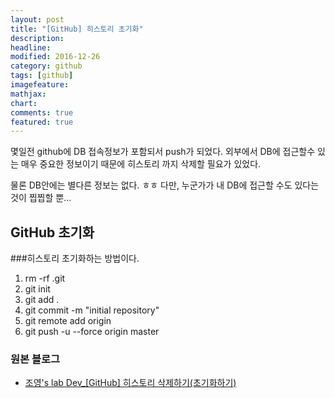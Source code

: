 ```yaml
---
layout: post
title: "[GitHub] 히스토리 초기화"
description: 
headline: 
modified: 2016-12-26
category: github
tags: [github]
imagefeature: 
mathjax: 
chart: 
comments: true
featured: true
---
```

몇일전 github에 DB 접속정보가 포함되서 push가 되었다. 외부에서 DB에 접근할수 있는 매우 중요한 정보이기 때문에 히스토리 까지 삭제할 필요가 있었다. 
 
물론 DB안에는 별다른 정보는 없다. ㅎㅎ 다만, 누군가가 내 DB에 접근할 수도 있다는 것이 찝찝할 뿐...

 ## GitHub 초기화
 ###히스토리 초기화하는 방법이다. 
 
1. rm -rf .git 
2. git init
3. git add . 
4. git commit -m "initial repository"
5. git remote add origin <github-url>
6. git push -u --force origin master

### 원본 블로그
* [조영's lab Dev_[GitHub] 히스토리 삭제하기(초기화하기)]( http://balhae79.tistory.com/358 )
